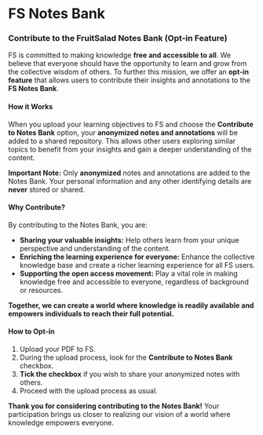 # FS Notes Bank

### Contribute to the FruitSalad Notes Bank (Opt-in Feature)

FS is committed to making knowledge **free and accessible to all**. We believe that everyone should have the opportunity to learn and grow from the collective wisdom of others. To further this mission, we offer an **opt-in feature** that allows users to contribute their insights and annotations to the **FS Notes Bank**.

#### How it Works

When you upload your learning objectives to FS and choose the **Contribute to Notes Bank** option, your **anonymized notes and annotations** will be added to a shared repository. This allows other users exploring similar topics to benefit from your insights and gain a deeper understanding of the content.

**Important Note:** Only **anonymized** notes and annotations are added to the Notes Bank. Your personal information and any other identifying details are **never** stored or shared.

#### Why Contribute?

By contributing to the Notes Bank, you are:

* **Sharing your valuable insights:** Help others learn from your unique perspective and understanding of the content.
* **Enriching the learning experience for everyone:** Enhance the collective knowledge base and create a richer learning experience for all FS users.
* **Supporting the open access movement:** Play a vital role in making knowledge free and accessible to everyone, regardless of background or resources.

**Together, we can create a world where knowledge is readily available and empowers individuals to reach their full potential.**

#### How to Opt-in

1. Upload your PDF to FS.
2. During the upload process, look for the **Contribute to Notes Bank** checkbox.
3. **Tick the checkbox** if you wish to share your anonymized notes with others.
4. Proceed with the upload process as usual.

**Thank you for considering contributing to the Notes Bank!** Your participation brings us closer to realizing our vision of a world where knowledge empowers everyone.
